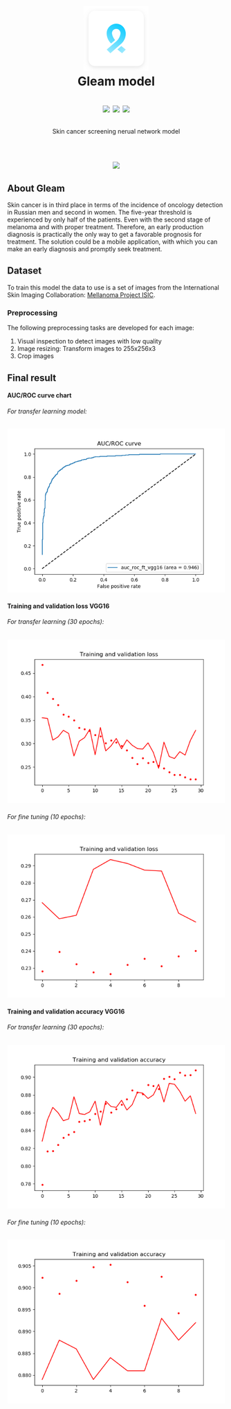 <h1 align="center">
  <img src="Docs/Icon.png" width="150" alt="icon">
  <br>Gleam model<br>
  <p align="center">
    <img src="https://img.shields.io/badge/Language-Python-blue.svg">
    <a href="LICENSE.md"><img src="https://img.shields.io/badge/License-MIT-brightgreen.svg"></a>
    <img src="https://img.shields.io/badge/Event-VK Hackathon 2018-orange.svg">
  </p>
</h1>
<p align="center">Skin cancer screening nerual network model</p>
<br><br>
<p align="center"><img src="Docs/Mockup.png" width="1000"></p>

## About Gleam

Skin cancer is in third place in terms of the incidence of oncology detection in Russian men and second in women. The five-year threshold is experienced by only half of the patients. Even with the second stage of melanoma and with proper treatment. Therefore, an early production diagnosis is practically the only way to get a favorable prognosis for treatment. The solution could be a mobile application, with which you can make an early diagnosis and promptly seek treatment.


## Dataset

To train this model the data to use is a set of images from the International Skin Imaging Collaboration: [Mellanoma Project ISIC](https://isic-archive.com).

### Preprocessing

The following preprocessing tasks are developed for each image:

1. Visual inspection to detect images with low quality
1. Image resizing: Transform images to 255x256x3
1. Crop images

## Final result

#### AUC/ROC curve chart

###### For transfer learning model:

<img src="Models/Plots/auc_roc_ft_vgg16.png">


#### Training and validation loss VGG16

###### For transfer learning (30 epochs):
<img src="Models/Plots/vl_tl_history.png">

###### For fine tuning (10 epochs):
<img src="Models/Plots/vl_ft_history.png">


#### Training and validation accuracy VGG16

###### For transfer learning (30 epochs):
<img src="Models/Plots/va_tl_history.png">

###### For fine tuning (10 epochs):
<img src="Models/Plots/va_ft_history.png">
